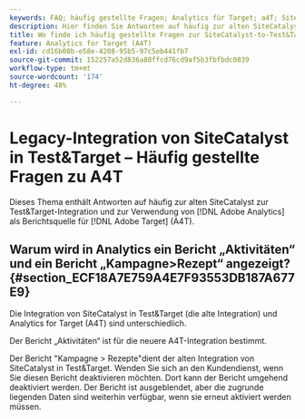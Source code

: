 ```yaml
---
keywords: FAQ; häufig gestellte Fragen; Analytics für Target; a4T; SiteCatalyst; Kampagne>Rezept; Test&Target; Integration
description: Hier finden Sie Antworten auf häufig zur alten SiteCatalyst zur Test&Target-Integration und zur Verwendung von Analytics für [!DNL Target] (A4T).
title: Wo finde ich häufig gestellte Fragen zur SiteCatalyst-to-Test&Target-Integration?
feature: Analytics for Target (A4T)
exl-id: cd16b08b-e58e-4208-95b5-97c5eb441fb7
source-git-commit: 152257a52d836a88ffcd76cd9af5b3fbfbdc0839
workflow-type: tm+mt
source-wordcount: '174'
ht-degree: 48%

---
```


# Legacy-Integration von SiteCatalyst in Test&amp;Target – Häufig gestellte Fragen zu A4T

Dieses Thema enthält Antworten auf häufig zur alten SiteCatalyst zur Test&amp;Target-Integration und zur Verwendung von [!DNL Adobe Analytics] als Berichtsquelle für [!DNL Adobe Target] (A4T).

## Warum wird in Analytics ein Bericht „Aktivitäten“ und ein Bericht „Kampagne>Rezept“ angezeigt? {#section_ECF18A7E759A4E7F93553DB187A677E9}

Die Integration von SiteCatalyst in Test&amp;Target (die alte Integration) und Analytics for Target (A4T) sind unterschiedlich.

Der Bericht „Aktivitäten“ ist für die neuere A4T-Integration bestimmt.

Der Bericht &quot;Kampagne > Rezepte&quot;dient der alten Integration von SiteCatalyst in Test&amp;Target. Wenden Sie sich an den Kundendienst, wenn Sie diesen Bericht deaktivieren möchten. Dort kann der Bericht umgehend deaktiviert werden. Der Bericht ist ausgeblendet, aber die zugrunde liegenden Daten sind weiterhin verfügbar, wenn sie erneut aktiviert werden müssen.
